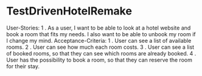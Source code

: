 # TestDrivenHotelRemake
User-Stories: 1 . As a user, I want to be able to look at a hotel website and book a room that fits my needs.
I also want to be able to unbook my room if I change my mind.
Acceptance-Criteria: 1 . User can see a list of available rooms. 
2 . User can see how much each room costs. 
3 . User can see a list of booked rooms, so that they can see which rooms are already booked. 
4 . User has the possibility to book a room, so that they can reserve the room for their stay.